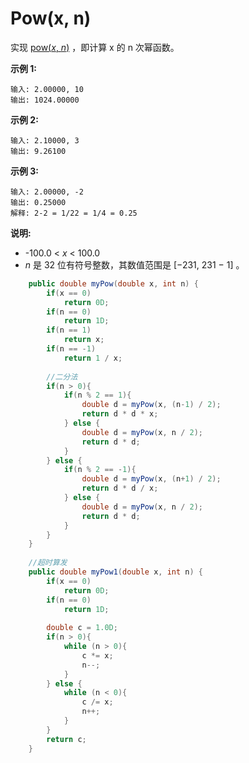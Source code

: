 # Pow(x, n)	
	
实现 [pow(*x*, *n*)](https://www.cplusplus.com/reference/valarray/pow/) ，即计算 x 的 n 次幂函数。	
	
**示例 1:**	
	
```	
输入: 2.00000, 10	
输出: 1024.00000	
```	
	
**示例 2:**	
	
```	
输入: 2.10000, 3	
输出: 9.26100	
```	
	
**示例 3:**	
	
```	
输入: 2.00000, -2	
输出: 0.25000	
解释: 2-2 = 1/22 = 1/4 = 0.25	
```	
	
**说明:**	
	
- -100.0 < *x* < 100.0	
- *n* 是 32 位有符号整数，其数值范围是 [−231, 231 − 1] 。	
	
```java	
	public double myPow(double x, int n) {	
        if(x == 0)	
            return 0D;	
        if(n == 0)	
            return 1D;	
        if(n == 1)	
            return x;	
        if(n == -1)	
            return 1 / x;	
	
        //二分法	
        if(n > 0){	
            if(n % 2 == 1){	
                double d = myPow(x, (n-1) / 2);	
                return d * d * x;	
            } else {	
                double d = myPow(x, n / 2);	
                return d * d;	
            }	
        } else {	
            if(n % 2 == -1){	
                double d = myPow(x, (n+1) / 2);	
                return d * d / x;	
            } else {	
                double d = myPow(x, n / 2);	
                return d * d;	
            }	
        }	
    }	
	
    //超时算发	
    public double myPow1(double x, int n) {	
        if(x == 0)	
            return 0D;	
        if(n == 0)	
            return 1D;	
	
        double c = 1.0D;	
        if(n > 0){	
            while (n > 0){	
                c *= x;	
                n--;	
            }	
        } else {	
            while (n < 0){	
                c /= x;	
                n++;	
            }	
        }	
        return c;	
    }	
```	
	
